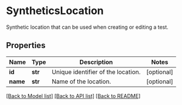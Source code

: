 # SyntheticsLocation

Synthetic location that can be used when creating or editing a test.

## Properties
Name | Type | Description | Notes
------------ | ------------- | ------------- | -------------
**id** | **str** | Unique identifier of the location. | [optional] 
**name** | **str** | Name of the location. | [optional] 

[[Back to Model list]](README.md#documentation-for-models) [[Back to API list]](README.md#documentation-for-api-endpoints) [[Back to README]](README.md)


